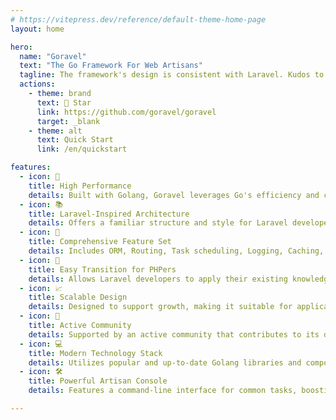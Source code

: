 ```yaml
---
# https://vitepress.dev/reference/default-theme-home-page
layout: home

hero:
  name: "Goravel"
  text: "The Go Framework For Web Artisans"
  tagline: The framework's design is consistent with Laravel. Kudos to Laravel!
  actions:
    - theme: brand
      text: 🌟 Star
      link: https://github.com/goravel/goravel
      target: _blank
    - theme: alt
      text: Quick Start
      link: /en/quickstart

features:
  - icon: 🚀
    title: High Performance
    details: Built with Golang, Goravel leverages Go's efficiency and concurrency model for fast and responsive applications.
  - icon: 📚
    title: Laravel-Inspired Architecture
    details: Offers a familiar structure and style for Laravel developers, simplifying the transition to Golang.
  - icon: 🧰
    title: Comprehensive Feature Set
    details: Includes ORM, Routing, Task scheduling, Logging, Caching, and more, providing all essential tools for web development.
  - icon: 🔄
    title: Easy Transition for PHPers
    details: Allows Laravel developers to apply their existing knowledge to create powerful Golang applications.
  - icon: 📈
    title: Scalable Design
    details: Designed to support growth, making it suitable for applications of any size, from small projects to large-scale systems.
  - icon: 👥
    title: Active Community
    details: Supported by an active community that contributes to its development, documentation, and ongoing support.
  - icon: 💻
    title: Modern Technology Stack
    details: Utilizes popular and up-to-date Golang libraries and components, ensuring adherence to best practices.
  - icon: 🛠
    title: Powerful Artisan Console
    details: Features a command-line interface for common tasks, boosting developer productivity and automating workflows.

---
```

